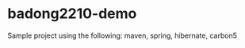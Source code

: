 badong2210-demo
===============

Sample project using the following: maven, spring, hibernate, carbon5
